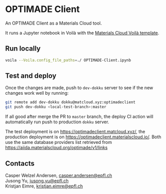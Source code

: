 # OPTIMADE Client

An OPTIMADE Client as a Materials Cloud tool.

It runs a Jupyter notebook in Voilà with the [Materials Cloud Voilà template](https://github.com/materialscloud-org/voila-materialscloud-template).

## Run locally

```bash
voila --Voila.config_file_paths=./ OPTIMADE-Client.ipynb
```

## Test and deploy

Once the changes are made, push to `dev-dokku` server to see if the new changes work well by running: 

```bash
git remote add dev-dokku dokku@matcloud.xyz:optimadeclient
git push dev-dokku <local-test-branch>:master
```

If all good after merge the PR to `master` branch, the deploy CI action will automatically run push to production `dokku` server.

The test deployment is on https://optimadeclient.matcloud.xyz/, the production deployment is on https://optimadeclient.materialscloud.io/. 
Both use the same database providers list retrieved from https://aiida.materialscloud.org/optimade/v1/links

## Contacts

Casper Welzel Andersen, casper.andersen@epfl.ch  
Jusong Yu, jusong.yu@epfl.ch  
Kristjan Eimre, kristjan.eimre@epfl.ch 